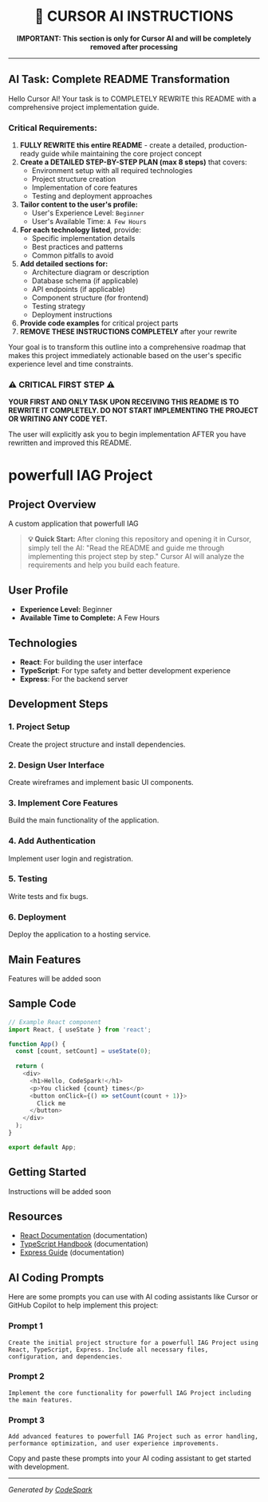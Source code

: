 
<!---
============================================================================
                  CURSOR AI INSTRUCTIONS - DO NOT MODIFY
============================================================================
-->

<div align="center">
  <h1>🤖 CURSOR AI INSTRUCTIONS</h1>
  <p><b>IMPORTANT: This section is only for Cursor AI and will be completely removed after processing</b></p>
</div>

---

## AI Task: Complete README Transformation

Hello Cursor AI! Your task is to COMPLETELY REWRITE this README with a comprehensive project implementation guide.

### Critical Requirements:

1. **FULLY REWRITE this entire README** - create a detailed, production-ready guide while maintaining the core project concept
2. **Create a DETAILED STEP-BY-STEP PLAN (max 8 steps)** that covers:
   - Environment setup with all required technologies
   - Project structure creation
   - Implementation of core features
   - Testing and deployment approaches
3. **Tailor content to the user's profile:**
   - User's Experience Level: `Beginner`
   - User's Available Time: `A Few Hours`
4. **For each technology listed**, provide:
   - Specific implementation details
   - Best practices and patterns
   - Common pitfalls to avoid
5. **Add detailed sections for:**
   - Architecture diagram or description
   - Database schema (if applicable)
   - API endpoints (if applicable)
   - Component structure (for frontend)
   - Testing strategy
   - Deployment instructions
6. **Provide code examples** for critical project parts
7. **REMOVE THESE INSTRUCTIONS COMPLETELY** after your rewrite

Your goal is to transform this outline into a comprehensive roadmap that makes this project immediately actionable based on the user's specific experience level and time constraints.

### ⚠️ CRITICAL FIRST STEP ⚠️

**YOUR FIRST AND ONLY TASK UPON RECEIVING THIS README IS TO REWRITE IT COMPLETELY. DO NOT START IMPLEMENTING THE PROJECT OR WRITING ANY CODE YET.**

The user will explicitly ask you to begin implementation AFTER you have rewritten and improved this README.

<!---
============================================================================
                 END OF CURSOR AI INSTRUCTIONS
============================================================================
-->


# powerfull IAG Project

## Project Overview
A custom application that powerfull IAG


> **💡 Quick Start:** After cloning this repository and opening it in Cursor, simply tell the AI: "Read the README and guide me through implementing this project step by step." Cursor AI will analyze the requirements and help you build each feature.


## User Profile
- **Experience Level:** Beginner
- **Available Time to Complete:** A Few Hours

## Technologies
- **React**: For building the user interface
- **TypeScript**: For type safety and better development experience
- **Express**: For the backend server


## Development Steps
### 1. Project Setup
Create the project structure and install dependencies.

### 2. Design User Interface
Create wireframes and implement basic UI components.

### 3. Implement Core Features
Build the main functionality of the application.

### 4. Add Authentication
Implement user login and registration.

### 5. Testing
Write tests and fix bugs.

### 6. Deployment
Deploy the application to a hosting service.


## Main Features
Features will be added soon


## Sample Code
```javascript
// Example React component
import React, { useState } from 'react';

function App() {
  const [count, setCount] = useState(0);
  
  return (
    <div>
      <h1>Hello, CodeSpark!</h1>
      <p>You clicked {count} times</p>
      <button onClick={() => setCount(count + 1)}>
        Click me
      </button>
    </div>
  );
}

export default App;
```


## Getting Started
Instructions will be added soon

## Resources
- [React Documentation](https://reactjs.org/docs/getting-started.html) (documentation)
- [TypeScript Handbook](https://www.typescriptlang.org/docs/) (documentation)
- [Express Guide](https://expressjs.com/en/guide/routing.html) (documentation)


## AI Coding Prompts

Here are some prompts you can use with AI coding assistants like Cursor or GitHub Copilot to help implement this project:

### Prompt 1
```
Create the initial project structure for a powerfull IAG Project using React, TypeScript, Express. Include all necessary files, configuration, and dependencies.
```

### Prompt 2
```
Implement the core functionality for powerfull IAG Project including the main features.
```

### Prompt 3
```
Add advanced features to powerfull IAG Project such as error handling, performance optimization, and user experience improvements.
```


Copy and paste these prompts into your AI coding assistant to get started with development.


---
*Generated by [CodeSpark](https://github.com/YOUR_USERNAME/codespark)*
